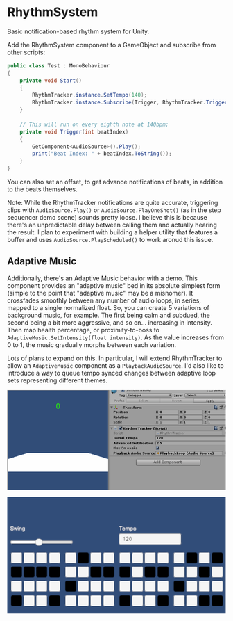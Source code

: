 # RhythmSystem

Basic notification-based rhythm system for Unity.

Add the RhythmSystem component to a GameObject and subscribe from other scripts:

```C#
public class Test : MonoBehaviour 
{
    private void Start()
    {
        RhythmTracker.instance.SetTempo(140);
        RhythmTracker.instance.Subscribe(Trigger, RhythmTracker.TriggerTiming.Eighths);
    }

    // This will run on every eighth note at 140bpm;
    private void Trigger(int beatIndex)
    {
        GetComponent<AudioSource>().Play();
        print("Beat Index: " + beatIndex.ToString());
    }
}
```

You can also set an offset, to get advance notifications of beats, in addition to the beats themselves.

Note: While the RhythmTracker notifications are quite accurate, triggering clips with `AudioSource.Play()` or `AudioSource.PlayOneShot()` (as in the step sequencer demo scene) sounds pretty loose. I believe this is because there's an unpredictable delay between calling them and actually hearing the result. I plan to experiment with building a helper utility that features a buffer and uses `AudioSource.PlayScheduled()` to work aronud this issue. 

## Adaptive Music

Additionally, there's an Adaptive Music behavior with a demo. This component provides an "adaptive music" bed in its absolute simplest form (simple to the point that "adaptive music" may be a misnomer). It crossfades smoothly between any number of audio loops, in series, mapped to a single normalized float. So, you can create 5 variations of background music, for example. The first being calm and subdued, the second being a bit more aggressive, and so on... increasing in intensity. Then map health percentage, or proximity-to-boss to `AdaptiveMusic.SetIntensity(float intensity)`. As the value increases from 0 to 1, the music gradually morphs between each variation. 

Lots of plans to expand on this. In particular, I will extend RhythmTracker to allow an `AdaptiveMusic` component as a `PlaybackAudioSource`. I'd also like to introduce a way to queue tempo synced changes between adaptive loop sets representing different themes.

![sample](RhythmExample.gif)  

![stepsequencer](StepSeq.PNG)
